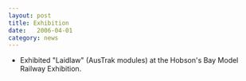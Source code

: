 ```yaml
---
layout: post
title: Exhibition
date:   2006-04-01
category: news
---
```


* Exhibited "Laidlaw" (AusTrak modules) at the Hobson's Bay Model Railway Exhibition.